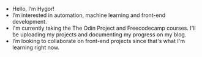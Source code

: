 - Hello, I’m Hygor!
- I’m interested in automation, machine learning and front-end development.
- I'm currently taking the The Odin Project and Freecodecamp courses. I'll be uploading my projects and documenting my progress on my blog.
- I’m looking to collaborate on front-end projects since that's what I'm learning right now.

<!---
hygor-fonseca/hygor-fonseca is a ✨ special ✨ repository because its `README.md` (this file) appears on your GitHub profile.
You can click the Preview link to take a look at your changes.
--->
